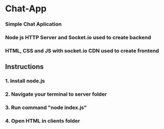 # Chat-App
### Simple Chat Aplication
### Node js HTTP Server and Socket.io used to create backend
### HTML, CSS and JS with socket.io CDN used to create frontend


## Instructions
### 1. Install node.js
### 2. Navigate your terminal to server folder
### 3. Run command "node index.js"
### 4. Open HTML in clients folder
